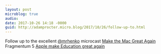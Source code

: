 ```yaml
---
layout: post
microblog: true
audio: 
date: 2017-10-26 14:18 -0000
guid: http://adamprocter.micro.blog/2017/10/26/follow-up-to.html
---
```

Follow up to the excellent [@mrhenko](https://micro.blog/mrhenko) microcast [Make the Mac Great Again](http://blog.henrikcarlsson.se/2017/10/microcast-56-make-the-mac-great-again/)
Fragmentum 5 [Apple make Education great again](http://fragmentum.adamprocter.co.uk/episode-5-apple-make-education-great-again/)
